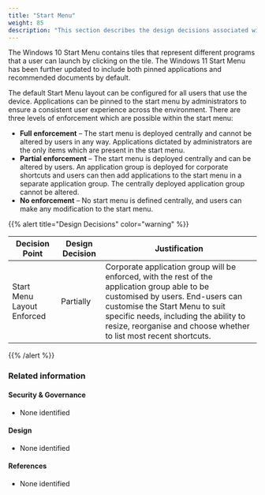 ```yaml
---
title: "Start Menu"
weight: 85
description: "This section describes the design decisions associated with the start menu on Windows 10 and 11 endpoints configured according to guidance in ASD's Blueprint for Secure Cloud."
---
```


The Windows 10 Start Menu contains tiles that represent different programs that a user can launch by clicking on the tile. The Windows 11 Start Menu has been further updated to include both pinned applications and recommended documents by default.

The default Start Menu layout can be configured for all users that use the device. Applications can be pinned to the start menu by administrators to ensure a consistent user experience across the environment. There are three levels of enforcement which are possible within the start menu:

* **Full enforcement** – The start menu is deployed centrally and cannot be altered by users in any way. Applications dictated by administrators are the only items which are present in the start menu. 
* **Partial enforcement** – The start menu is deployed centrally and can be altered by users. An application group is deployed for corporate shortcuts and users can then add applications to the start menu in a separate application group. The centrally deployed application group cannot be altered.
* **No enforcement** – No start menu is defined centrally, and users can make any modification to the start menu.

{{% alert title="Design Decisions" color="warning" %}}

| Decision Point             | Design Decision | Justification                                                                                                                                                                                                                                                                     |
|----------------------------|-----------------|-----------------------------------------------------------------------------------------------------------------------------------------------------------------------------------------------------------------------------------------------------------------------------------|
| Start Menu Layout Enforced | Partially       | Corporate application group will be enforced, with the rest of the application group able to be customised by users. End-users can customise the Start Menu to suit specific needs, including the ability to resize, reorganise and choose whether to list most recent shortcuts. |

{{% /alert %}}

### Related information

#### Security & Governance

* None identified

#### Design

* None identified

#### References

* None identified